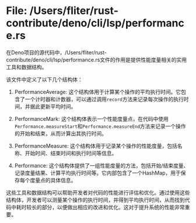 # File: /Users/fliter/rust-contribute/deno/cli/lsp/performance.rs

在Deno项目的源代码中，/Users/fliter/rust-contribute/deno/cli/lsp/performance.rs文件的作用是提供性能度量相关的实用工具和数据结构。

该文件中定义了以下几个结构体：

1. PerformanceAverage: 这个结构体用于计算某个操作的平均执行时间。它包含了一个计时器和计数器，可以通过调用`record`方法来记录每次操作的执行时间，并据此更新平均时间。

2. PerformanceMark: 这个结构体表示一个性能度量点，在代码中使用`Performance.measureStart`和`Performance.measureEnd`方法来记录一个操作的开始和结束，从而计算出其执行时间。

3. PerformanceMeasure: 这个结构体用于记录某个操作的性能度量，包括名称、开始时间、结束时间和执行时间等信息。

4. Performance: 这个结构体提供了一组性能度量的方法，包括开始/结束度量、记录度量结果、计算平均执行时间等。它内部包含了一个HashMap，用于保存每个度量点的具体信息。

这些工具和数据结构可以帮助开发者对代码的性能进行评估和优化。通过使用这些结构体，开发者可以测量某个操作的执行时间，并得到平均执行时间，从而找到代码中耗时较长的部分，以便做出相应的改进和优化。这对于提升系统的性能非常重要。

